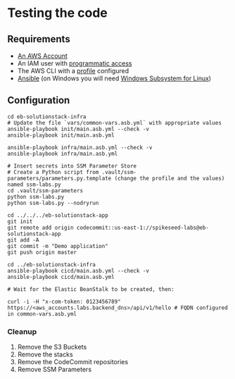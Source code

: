 # Testing the code

## Requirements

- [An AWS Account](https://aws.amazon.com/account/)
- An IAM user with [programmatic access](https://docs.aws.amazon.com/IAM/latest/UserGuide/id_credentials_access-keys.html)
- The AWS CLI with a [profile](https://docs.aws.amazon.com/cli/latest/userguide/cli-configure-profiles.html) configured
- [Ansible](https://docs.ansible.com/ansible/latest/installation_guide/intro_installation.html) (on Windows you will need [Windows Subsystem for Linux](https://docs.microsoft.com/en-us/windows/wsl/install-win10))

## Configuration

    cd eb-solutionstack-infra
    # Update the file `vars/common-vars.asb.yml` with appropriate values
    ansible-playbook init/main.asb.yml --check -v
    ansible-playbook init/main.asb.yml

    ansible-playbook infra/main.asb.yml --check -v
    ansible-playbook infra/main.asb.yml

    # Insert secrets into SSM Parameter Store
    # Create a Python script from .vault/ssm-parameters/parameters.py.template (change the profile and the values) named ssm-labs.py
    cd .vault/ssm-parameters
    python ssm-labs.py
    python ssm-labs.py --nodryrun

    cd ../../../eb-solutionstack-app
    git init
    git remote add origin codecommit::us-east-1://spikeseed-labs@eb-solutionstack-app
    git add -A
    git commit -m "Demo application"
    git push origin master

    cd ../eb-solutionstack-infra
    ansible-playbook cicd/main.asb.yml --check -v
    ansible-playbook cicd/main.asb.yml

    # Wait for the Elastic BeanStalk to be created, then:

    curl -i -H "x-com-token: 0123456789" https://<aws_accounts.labs.backend_dns>/api/v1/hello # FQDN configured in common-vars.asb.yml

### Cleanup

1. Remove the S3 Buckets
1. Remove the stacks
1. Remove the CodeCommit repositories
1. Remove SSM Parameters
